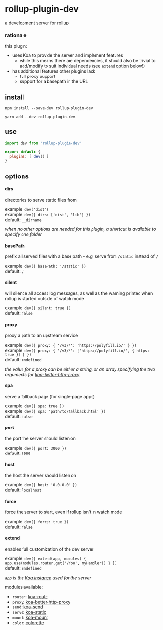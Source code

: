 # rollup-plugin-dev

a development server for rollup

### rationale

this plugin:
- uses Koa to provide the server and implement features
  - while this means there are dependencies, it should also be trivial to add/modify to suit individual needs (see `extend` option below!)
- has additional features other plugins lack
  - full proxy support
  - support for a basepath in the URL

## install

```console
npm install --save-dev rollup-plugin-dev
```

```console
yarn add --dev rollup-plugin-dev
```

## use

```js
import dev from 'rollup-plugin-dev'

export default {
  plugins: [ dev() ]
}
```

## options

#### dirs

directories to serve static files from

example: `dev('dist')`<br>
example: `dev({ dirs: ['dist', 'lib'] })`<br>
default: `__dirname`<br>

_when no other options are needed for this plugin, a shortcut is available to specify one folder_

#### basePath

prefix all served files with a base path - e.g. serve from `/static` instead of `/`

example: `dev({ basePath: '/static' })`<br>
default: `/`

#### silent

will silence all access log messages, as well as the warning printed when rollup is started outside of watch mode

example: `dev({ silent: true })`<br>
default: `false`

#### proxy

proxy a path to an upstream service

example: `dev({ proxy: { '/v3/*': 'https://polyfill.io/' } })`<br>
example: `dev({ proxy: { '/v3/*': ['https://polyfill.io/', { https: true }] } })`<br>
default: `undefined`<br>

_the value for a proxy can be either a string, or an array specifying the two arguments for [koa-better-http-proxy](https://github.com/nsimmons/koa-better-http-proxy#usage)_

#### spa

serve a fallback page (for single-page apps)

example: `dev({ spa: true })`<br>
example: `dev({ spa: 'path/to/fallback.html' })`<br>
default: `false`

#### port

the port the server should listen on

example: `dev({ port: 3000 })`<br>
default: `8080`

#### host

the host the server should listen on

example: `dev({ host: '0.0.0.0' })`<br>
default: `localhost`

#### force

force the server to start, even if rollup isn't in watch mode

example: `dev({ force: true })`<br>
default: `false`

#### extend

enables full customization of the dev server

example: `dev({ extend(app, modules) { app.use(modules.router.get('/foo', myHandler)) } })`<br>
default: `undefined`

_`app` is the [Koa instance](https://koajs.com/#application) used for the server_

modules available:
- `router`: [koa-route](https://github.com/koajs/route#example)
- `proxy`: [koa-better-http-proxy](https://github.com/nsimmons/koa-better-http-proxy#usage)
- `send`: [koa-send](https://github.com/koajs/send#example)
- `serve`: [koa-static](https://github.com/koajs/static#example)
- `mount`: [koa-mount](https://github.com/koajs/mount#examples)
- `color`: [colorette](https://github.com/jorgebucaran/colorette#quickstart)
